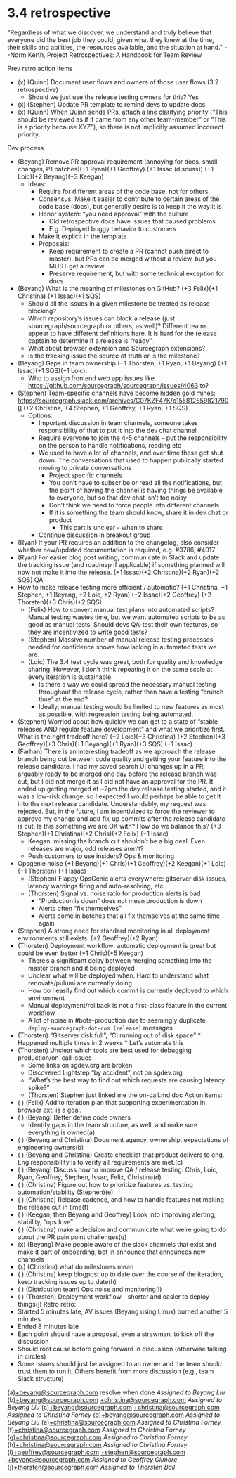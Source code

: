 # 3.4 retrospective

"Regardless of what we discover, we understand and truly believe that everyone did the best job they could, given what they knew at the time, their skills and abilities, the resources available, and the situation at hand."
--Norm Kerth, Project Retrospectives: A Handbook for Team Review


Prev retro action items
* (x) (Quinn) Document user flows and owners of those user flows (3.2 retrospective)
   * Should we just use the release testing owners for this? Yes
* (x) (Stephen) Update PR template to remind devs to update docs.
* (x) (Quinn) When Quinn sends PRs, attach a line clarifying priority (“This should be reviewed as if it came from any other team-member” or “This is a priority because XYZ”), so there is not implicitly assumed incorrect priority.

Dev process
* (Beyang) Remove PR approval requirement (annoying for docs, small changes, P1 patches)(+1 Ryan)(+1 Geoffrey) (+1 Issac (discuss)) (+1 Loic)(+2 Beyang)(+3 Keegan)
   * Ideas:
      * Require for different areas of the code base, not for others
      * Consensus: Make it easier to contribute to certain areas of the code base (docs), but generally desire is to keep it the way it is
      * Honor system: “you need approval” with the culture
         * Old retrospective docs have issues that caused problems
         * E.g. Deployed buggy behavior to customers
      * Make it explicit in the template
      * Proposals: 
         * Keep requirement to create a PR (cannot push direct to master), but PRs can be merged without a review, but you MUST get a review
         * Preserve requirement, but with some technical exception for docs
* (Beyang) What is the meaning of milestones on GitHub? (+3 Felix)(+1 Christina) (+1 Issac)(+1 SQS)
   * Should all the issues in a given milestone be treated as release blocking? 
   * Which repository’s issues can block a release (just sourcegraph/sourcegraph or others, as well)? Different teams appear to have different definitions here. It is hard for the release captain to determine if a release is “ready”.
   * What about browser extension and Sourcegraph extensions?
   * Is the tracking issue the source of truth or is the milestone?
* (Beyang) Gaps in team ownership (+1 Thorsten, +1 Ryan, +1 Beyang) (+1 Issac)(+1 SQS)(+1 Loic):
   * Who to assign frontend web app issues like https://github.com/sourcegraph/sourcegraph/issues/4063 to?
* (Stephen) Team-specific channels have become hidden gold mines: https://sourcegraph.slack.com/archives/C07KZF47K/p1558126598217900 (+2 Christina, +4 Stephen, +1 Geoffrey, +1 Ryan, +1 SQS)
   * Options:
      * Important discussion in team channels, someone takes responsibility of that to put it into the dev chat channel
      * Require everyone to join the 4-5 channels - put the responsibility on the person to handle notifications, reading etc
      * We used to have a lot of channels, and over time these got shut down. The conversations that used to happen publically started moving to private conversations
         * Project specific channels
         * You don’t have to subscribe or read all the notifications, but the point of having the channel is having things be available to everyone, but so that dev chat isn’t too noisy
         * Don’t think we need to force people into different channels
         * If it is something the team should know, share it in dev chat or product
            * This part is unclear - when to share
      * Continue discussion in breakout group
* (Ryan) If your PR requires an addition to the changelog, also consider whether new/updated documentation is required, e.g. #3786, #4017
* (Ryan) For easier blog post writing, communicate in Slack and update the tracking issue (and roadmap if applicable) if something planned will now not make it into the release. (+1 Issac)(+2 Christina)(+2 Ryan)(+2 SQS)
QA
* How to make release testing more efficient / automatic? (+1 Christina, +1 Stephen,  +1 Beyang, +2 Loic, +2 Ryan) (+2 Issac)(+2 Geoffrey) (+2 Thorsten)(+3 Chris)(+2 SQS)
   * (Felix) How to convert manual test plans into automated scripts? Manual testing wastes time, but we want automated scripts to be as good as manual tests. Should devs QA-test their own features, so they are incentivized to write good tests?
   * (Stephen) Massive number of manual release testing processes needed for confidence shows how lacking in automated tests we are.
   * (Loic) The 3.4 test cycle was great, both for quality and knowledge sharing. However, I don’t think repeating it on the same scale at every iteration is sustainable.
      * Is there a way we could spread the necessary manual testing throughout the release cycle, rather than have a testing “crunch time” at the end?
      * Ideally, manual testing would be limited to new features as most as possible, with regression testing being automated.
* (Stephen) Worried about how quickly we can get to a state of “stable releases AND regular feature development” and what we prioritize first. What is the right tradeoff here? (+2 Loic)(+3 Christina) (+2 Stephen)(+3 Geoffrey)(+3 Chris)(+1 Beyang)(+1 Ryan)(+3 SQS) (+1 Issac)
* (Farhan) There is an interesting tradeoff as we approach the release branch being cut between code quality and getting your feature into the release candidate. I had my saved search UI changes up in a PR, arguably ready to be merged one day before the release branch was cut, but I did not merge it as I did not have an approval for the PR. It ended up getting merged at ~2pm the day release testing started, and it was a low-risk change, so I expected I would perhaps be able to get it into the next release candidate. Understandably, my request was rejected. But, in the future, I am incentivized to force the reviewer to approve my change and add fix-up commits after the release candidate is cut. Is this something we are OK with? How do we balance this? (+3 Stephen)(+1 Christina)(+2 Chris)(+2 Felix) (+1 Issac)
   * Keegan: missing the branch cut shouldn’t be a big deal. Even releases are major, odd releases aren’t?
   * Push customers to use insiders?
Ops & monitoring
* Opsgenie noise (+1 Beyang)(+1 Chris)(+1 Geoffrey)(+2 Keegan)(+1 Loic) (+1 Thorsten) (+1 Issac)
   * (Stephen) Flappy OpsGenie alerts everywhere: gitserver disk issues, latency warnings firing and auto-resolving, etc.
   * (Thorsten) Signal vs. noise ratio for production alerts is bad
      * “Production is down” does not mean production is down
      * Alerts often “fix themselves”
      * Alerts come in batches that all fix themselves at the same time again
* (Stephen) A strong need for standard monitoring in all deployment environments still exists. (+2 Geoffrey)(+2 Ryan)
* (Thorsten) Deployment workflow: automatic deployment is great but could be even better (+1 Chris)(+5 Keegan)
   * There’s a significant delay between merging something into the master branch and it being deployed
   * Unclear what will be deployed when. Hard to understand what renovate/pulumi are currently doing
   * How do I easily find out which commit is currently deployed to which environment
   * Manual deployment/rollback is not a first-class feature in the current workflow
   * A lot of noise in #bots-production due to seemingly duplicate `deploy-sourcegraph-dot-com (release)` messages
* (Thorsten) “Gitserver disk full”, “CI running out of disk space”
      * Happened multiple times in 2 weeks
      * Let’s automate this
* (Thorsten) Unclear which tools are best used for debugging production/on-call issues
   * Some links on sgdev.org are broken
   * Discovered Lightstep “by accident”, not on sgdev.org
   * “What’s the best way to find out which requests are causing latency spike?”
   * (Thorsten) Stephen just linked me the on-call.md doc
Action items:
* ( ) (Felix) Add to iteration plan that supporting experimentation in browser ext. is a goal.
* ( ) (Beyang) Better define code owners
   * Identify gaps in the team structure, as well, and make sure everything is owned(a)
* ( ) (Beyang and Christina) Document agency, ownership, expectations of engineering owners(b)
* ( ) (Beyang and Christina) Create checklist that product delivers to eng. Eng responsibility is to verify all requirements are met.(c)
* ( ) (Beyang) Discuss how to improve QA / release testing: Chris, Loic, Ryan, Geoffrey, Stephen, Issac, Felix, Christina(d)
* ( ) (Christina) Figure out how to prioritize features vs. testing automation/stability (Stephen)(e)
* ( ) (Christina) Release cadence, and how to handle features not making the release cut in time(f)
* ( ) (Keegan, then Beyang and Geoffrey) Look into improving alerting, stability, “ops love”
* ( ) (Christina) make a decision and communicate what we’re going to do about the PR pain point challenges(g)
* (x) (Beyang) Make people aware of the slack channels that exist and make it part of onboarding, bot in announce that announces new channels
* (x) (Christina) what do milestones mean
* ( ) (Christina) keep blogpost up to date over the course of the iteration, keep tracking issues up to date(h)
* ( ) (Distribution team) Ops noise and monitoring(i)
* ( ) (Thorsten) Deployment workflow - shorter and easier to deploy things(j)
Retro retro:
* Started 5 minutes late, AV issues (Beyang using Linux) burned another 5 minutes
* Ended 8 minutes late
* Each point should have a proposal, even a strawman, to kick off the discussion
* Should root cause before going forward in discussion (otherwise talking in circles)
* Some issues should just be assigned to an owner and the team should trust them to run it. Others benefit from more discussion (e.g., team Slack structure)


(a)+beyang@sourcegraph.com resolve when done
_Assigned to Beyang Liu_
(b)+beyang@sourcegraph.com +christina@sourcegraph.com
_Assigned to Beyang Liu_
(c)+beyang@sourcegraph.com +christina@sourcegraph.com
_Assigned to Christina Forney_
(d)+beyang@sourcegraph.com
_Assigned to Beyang Liu_
(e)+christina@sourcegraph.com
_Assigned to Christina Forney_
(f)+christina@sourcegraph.com
_Assigned to Christina Forney_
(g)+christina@sourcegraph.com
_Assigned to Christina Forney_
(h)+christina@sourcegraph.com
_Assigned to Christina Forney_
(i)+geoffrey@sourcegraph.com +stephen@sourcegraph.com +beyang@sourcegraph.com
_Assigned to Geoffrey Gilmore_
(j)+thorsten@sourcegraph.com
_Assigned to Thorsten Ball_
